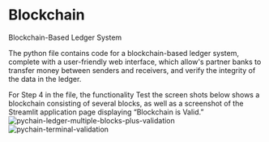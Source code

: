 # Blockchain
Blockchain-Based Ledger System

The python file contains code for a blockchain-based ledger system, complete with a user-friendly web interface, which allow's partner banks to transfer money between senders and receivers, and verify the integrity of the data in the ledger.

For Step 4 in the file, the functionality Test the screen shots below shows a blockchain consisting of several blocks, as well as a screenshot of the Streamlit application page displaying “Blockchain is Valid.”
![pychain-ledger-multiple-blocks-plus-validation](https://user-images.githubusercontent.com/103196346/162597212-07faedbc-354b-4044-93e9-08f64c4686f3.png)
![pychain-terminal-validation](https://user-images.githubusercontent.com/103196346/162597214-7b30386a-2450-4923-81e3-f3249d8b370a.png)

